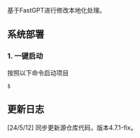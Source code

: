 基于FastGPT进行修改本地化处理。

## 系统部署
### 1. 一键启动

按照以下命令启动项目

```shell
$ 
```

## 更新日志


[24/5/12] 同步更新源仓库代码，版本4.7.1-fix。


